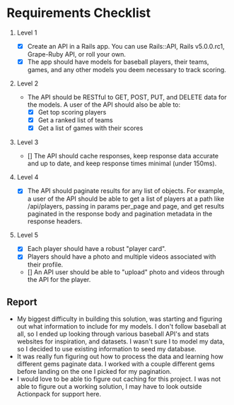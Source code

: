 # Requirements Checklist

1. Level 1

   - [x] Create an API in a Rails app. You can use Rails::API, Rails v5.0.0.rc1, Grape-Ruby API, or roll your own.
   - [x] The app should have models for baseball players, their teams, games, and any other models you deem necessary to track scoring.

2. Level 2

   - The API should be RESTful to GET, POST, PUT, and DELETE data for the models. A user of the API should also be able to:
     - [x] Get top scoring players
     - [x] Get a ranked list of teams
     - [x] Get a list of games with their scores

3. Level 3

   - [] The API should cache responses, keep response data accurate and up to date, and keep response times minimal (under 150ms).

4. Level 4

   - [x] The API should paginate results for any list of objects. For example, a user of the API should be able to get a list of players at a path like /api/players, passing in params per_page and page, and get results paginated in the response body and pagination metadata in the response headers.

5. Level 5

   - [x] Each player should have a robust "player card".
   - [x] Players should have a photo and multiple videos associated with their profile.
   - [] An API user should be able to "upload" photo and videos through the API for the player.

## Report

- My biggest difficulty in building this solution, was starting and figuring out what information to include for my models. I don't follow baseball at all, so I ended up looking through various baseball API's and stats websites for inspiration, and datasets. I wasn't sure I to model my data, so I decided to use existing information to seed my database.
- It was really fun figuring out how to process the data and learning how different gems paginate data. I worked with a couple different gems before landing on the one I picked for my pagination.
- I would love to be able tio figure out caching for this project. I was not able to figure out a working solution, I may have to look outside Actionpack for support here.
